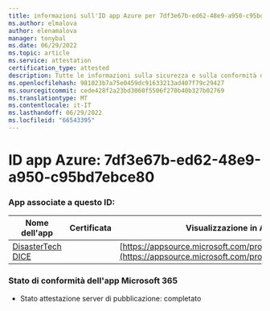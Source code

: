 ```yaml
---
title: informazioni sull'ID app Azure per 7df3e67b-ed62-48e9-a950-c95bd7ebce80
ms.author: elmalova
author: elenamalova
manager: tonybal
ms.date: 06/29/2022
ms.topic: article
ms.service: attestation
certification_type: attested
description: Tutte le informazioni sulla sicurezza e sulla conformità disponibili per 7df3e67b-ed62-48e9-a950-c95bd7ebce80.
ms.openlocfilehash: 981023b7a75e0459dc91633213ad407f79c29427
ms.sourcegitcommit: cede428f2a23bd3060f5506f270b40b327b02769
ms.translationtype: MT
ms.contentlocale: it-IT
ms.lasthandoff: 06/29/2022
ms.locfileid: "66543395"
---
```

# <a name="azure-app-id-7df3e67b-ed62-48e9-a950-c95bd7ebce80"></a>ID app Azure: 7df3e67b-ed62-48e9-a950-c95bd7ebce80


### <a name="apps-associated-with-this-id"></a>App associate a questo ID:
| **Nome dell'app** | **Certificata** | **Visualizzazione in AppSource** |
|--------------|---------------|-----------------------|
| [DisasterTech DICE](../forward/WA200001909.md) |  | [https://appsource.microsoft.com/product/office/WA200001909](https://appsource.microsoft.com/product/office/WA200001909) |

### <a name="microsoft-365-app-compliance-status"></a>Stato di conformità dell'app Microsoft 365
- Stato attestazione server di pubblicazione: completato
